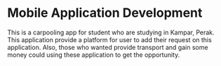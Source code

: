 # Mobile Application Development 
This is a carpooling app for student who are studying in Kampar, Perak.
This application provide a platform for user to add their request on this application.
Also, those who wanted provide transport and gain some money could using these application to get the opportunity.
